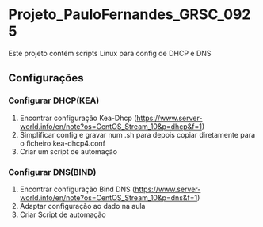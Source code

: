 # Projeto_PauloFernandes_GRSC_0925
Este projeto contém scripts Linux para config de DHCP e DNS
## Configurações
### Configurar DHCP(KEA)
1. Encontrar configuração Kea-Dhcp (https://www.server-world.info/en/note?os=CentOS_Stream_10&p=dhcp&f=1)
2. Simplificar config e gravar num .sh para depois copiar diretamente para o ficheiro kea-dhcp4.conf
3. Criar um script de automação
### Configurar DNS(BIND)
1. Encontrar configuração Bind DNS (https://www.server-world.info/en/note?os=CentOS_Stream_10&p=dns&f=1)
2. Adaptar configuração ao dado na aula
3. Criar Script de automação
